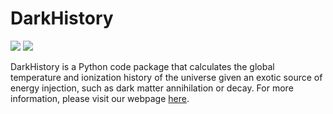 # DarkHistory

[<img src="https://travis-ci.org/hongwanliu/DarkHistory.svg?branch=development">](https://travis-ci.org/hongwanliu/DarkHistory)
[<img src="https://readthedocs.org/projects/darkhistory/badge/?version=development">](https://readthedocs.org/projects/darkhistory/)

DarkHistory is a Python code package that calculates the global temperature and ionization history of the universe given an exotic source of energy injection, such as dark matter annihilation or decay. For more information, please visit our webpage [here](https://darkhistory.readthedocs.io).
